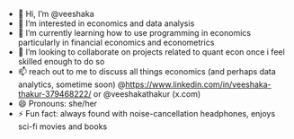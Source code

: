- 👋 Hi, I’m @veeshaka
- 👀 I’m interested in economics and data analysis
- 🌱 I’m currently learning how to use programming in economics particularly in financial economics and econometrics
- 💞️ I’m looking to collaborate on projects related to quant econ once i feel skilled enough to do so
- 📫 reach out to me to discuss all things economics (and perhaps data analytics, sometime soon) @https://www.linkedin.com/in/veeshaka-thakur-379468222/ or @veeshakathakur (x.com)
- 😄 Pronouns: she/her
- ⚡ Fun fact: always found with noise-cancellation headphones, enjoys sci-fi movies and books

<!---
veeshaka/veeshaka is a ✨ special ✨ repository because its `README.md` (this file) appears on your GitHub profile.
You can click the Preview link to take a look at your changes.
--->
